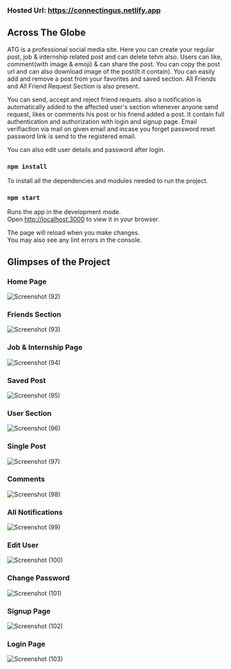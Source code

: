 ### Hosted Url: https://connectingus.netlify.app
## Across The Globe
ATG is a professional social media site. Here you can create your regular post, job & internship related post and can delete tehm also. Users can like, comment(with image & emoji) & can share the post. You can copy the post url and can also download image of the post(It it contain). You can easily add and remove a post from your favorites and saved section. All Friends and All Friend Request Section is also present.

You can send, accept and reject friend requets. also a notification is automatically added to the affected user's section whenever anyone send request, likes or comments his post or his friend added a post. It contain full authentication and authorization with login and signup page. Email verifiaction via mail on given email and incase you forget password reset password link is send to the registered email.

You can also edit user details and password after login.

### `npm install`
To install all the dependencies and modules needed to run the project.

### `npm start`
Runs the app in the development mode.\
Open [http://localhost:3000](http://localhost:3000) to view it in your browser.

The page will reload when you make changes.\
You may also see any lint errors in the console.

## Glimpses of the Project

### Home Page
![Screenshot (92)](https://github.com/user-attachments/assets/ebbaed01-e75e-4e3d-ab95-d31fde5f2b83)


### Friends Section
![Screenshot (93)](https://github.com/user-attachments/assets/667861c7-0c4f-4998-93a7-744185b9f2d8)


### Job & Internship Page
![Screenshot (94)](https://github.com/user-attachments/assets/4cb405e1-dc50-408c-92bf-bac6f67d9f09)


### Saved Post
![Screenshot (95)](https://github.com/user-attachments/assets/fbb3c499-2be2-49f3-9296-7c5675b22c51)


### User Section
![Screenshot (96)](https://github.com/user-attachments/assets/a98040c8-d2c2-4cdb-84ec-7a7aad6dc0db)


### Single Post
![Screenshot (97)](https://github.com/user-attachments/assets/848d1d63-8a25-4d32-abac-f156f82efa06)


### Comments
![Screenshot (98)](https://github.com/user-attachments/assets/f96be9b6-fb74-4daa-b217-5f2d75e9c304)


### All Notifications
![Screenshot (99)](https://github.com/user-attachments/assets/5e5a79d0-8461-4e31-a37b-9028193f1bd2)


### Edit User
![Screenshot (100)](https://github.com/user-attachments/assets/c2e8264b-4b1e-4f13-90a0-bdc0a6e75535)


### Change Password
![Screenshot (101)](https://github.com/user-attachments/assets/f196e5c1-7657-4f83-a73f-70ee195e68b4)


### Signup Page
![Screenshot (102)](https://github.com/user-attachments/assets/7c6a199c-799a-46b4-b995-699c82e850a3)


### Login Page
![Screenshot (103)](https://github.com/user-attachments/assets/c80ae51a-08a6-4360-810a-253da4347caa)
